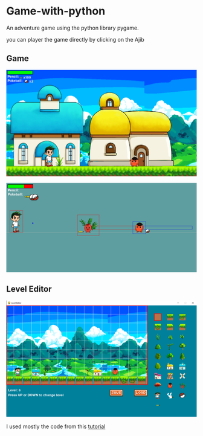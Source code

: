 # Game-with-python
An adventure game using the python library pygame.

you can player the game directly by clicking on the Ajib 
## Game

![Alt text](Github_Images/game1.png?raw=true "lvl1")


![Alt text](Github_Images/enemy.png?raw=true "enemy")


## Level Editor


![Alt text](LevelEditor/lvleditor.png?raw=true "lvleditor")




I used mostly the code from this [tutorial](https://github.com/russs123/Shooter)
